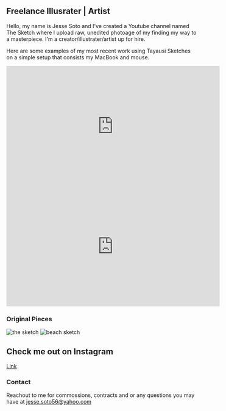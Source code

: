 ## Freelance Illusrater | Artist 

Hello, my name is Jesse Soto and I've created a Youtube channel named The Sketch where I upload raw, unedited photoage of my finding my way to a masterpiece. I'm a creator/illustrater/artist up for hire. 

Here are some examples of my most recent work using Tayausi Sketches on a simple setup that consists my MacBook and mouse.

<iframe width="560" height="315" src="https://www.youtube.com/embed/7lhKxzBaEBA" frameborder="0" allow="accelerometer; autoplay; encrypted-media; gyroscope; picture-in-picture" allowfullscreen></iframe>

<iframe width="560" height="315" src="https://www.youtube.com/embed/djmVraSl2ig" frameborder="0" allow="accelerometer; autoplay; encrypted-media; gyroscope; picture-in-picture" allowfullscreen></iframe>

### Original Pieces 
![the sketch](https://user-images.githubusercontent.com/47341286/52253383-22471000-28cd-11e9-8ea3-aadd52a05d15.jpeg)
![beach sketch](https://user-images.githubusercontent.com/47341286/52253402-3f7bde80-28cd-11e9-8399-a09f80ff688a.jpeg)

## Check me out on Instagram
[Link](https://www.instagram.com/jessejosephsoto/) 



### Contact
Reachout to me for commossions, contracts and or any questions you may have at jesse.soto56@yahoo.com
